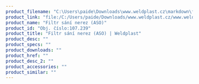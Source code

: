 ```yaml
---
product_filename: "C:\Users\paide\Downloads\www.weldplast.cz\markdown\filtr-sani-nerez-aso.md"
product_link: "file:/C:/Users/paide/Downloads/www.weldplast.cz/www.weldplast.cz/filtr-sani-nerez-aso"
product_name: "Filtr sání nerez (ASO)"
product_id: "Obj. číslo:107.239"
product_title: "Filtr sání nerez (ASO) | Weldplast"
product_desc: ""
product_specs: ""
product_downloads: ""
product_href: ""
product_desc_2: ""
product_accessories: ""
product_similar: ""
---
```


